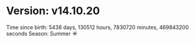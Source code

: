 # Version: v14.10.20
Time since birth: 5438 days, 130512 hours, 7830720 minutes, 469843200 seconds
Season: Summer ☀️
